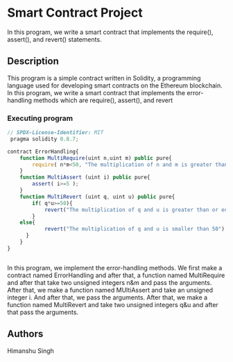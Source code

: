 # Smart Contract Project

In this program, we write a smart contract that implements the require(), assert(), and revert() statements.

## Description

This program is a simple contract written in Solidity, a programming language used for developing smart contracts on the Ethereum blockchain. In this program, we write a smart contract that implements the error-handling methods which are require(), assert(), and revert

### Executing program

```javascript
// SPDX-License-Identifier: MIT
 pragma solidity 0.8.7;

contract ErrorHandling{
    function MultiRequire(uint n,uint m) public pure{
        require( n*m<50, "The multiplication of n and m is greater than 50");
    }
    function MultiAssert (uint i) public pure{
        assert( i>=5 );
    }
    function MultiRevert (uint q, uint u) public pure{
        if( q*u>=50){
            revert("The multiplication of q and u is greater than or equals to 50");
        }
    else{
            revert("The multiplication of q and u is smaller than 50");
      }
    }
}



```
In this program, we implement the error-handling methods. We first make a contract named ErrorHandling and after that, a function named MultiRequire and after that take two unsigned integers n&m and pass the arguments.
After that, we make a function named MUltiAssert and take an unsigned integer i. And after that, we pass the arguments.
After that, we make a function named MultiRevert and take two unsigned integers q&u and after that pass the arguments.

## Authors
Himanshu Singh
